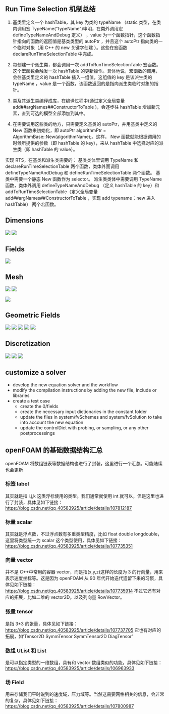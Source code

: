 ## Run Time Selection 机制总结

1. 基类里定义一个 hashTable，其 key 为类的 typeName （static 类型，在类内调用宏 TypeName("typeName")申明，在类外调用宏 defineTypeNameAndDebug 定义） ，value 为一个函数指针，这个函数指针指向的函数的返回值是基类类型的 autoPtr ，并且这个 autoPtr 指向类的一个临时对象（用 C++ 的 new 关键字创建 ）。这些在宏函数 declareRunTimeSelectionTable 中完成。

2. 每创建一个派生类，都会调用一次 addToRunTimeSelectionTable 宏函数。这个宏函数会触发一次 hashTable 的更新操作。具体地说，宏函数的调用，会往基类里定义的 hashTable 插入一组值，这组值的 key 是该派生类的 typeName ，value 是一个函数，该函数返回的是指向派生类临时对象的指针。

3. 类及其派生类编译成库，在编译过程中(通过定义全局变量 add##argNames##ConstructorToTable )，会逐步往 hashTable 增加新元素，直到可选的模型全部添加到其中。

4. 在需要调用这些类的地方，只需要定义基类的 autoPtr，并用基类中定义的 New 函数来初始化，即 autoPtr<AlgorithmBase> algorithmPtr = AlgorithmBase::New(algorithmName);。这样， New 函数就能根据调用的时候所提供的参数（即 hashTable 的 key），来从 hashTable 中选择对应的派生类（即 hashTable 的 value）。

实现 RTS，在基类和派生类需要的：
基类类体里调用 TypeName 和 declareRunTimeSelectionTable 两个函数，类体外面调用 defineTypeNameAndDebug 和 defineRunTimeSelectionTable 两个函数。
基类中需要一个静态 New 函数作为 selector。
派生类类体中需要调用 TypeName 函数，类体外调用 defineTypeNameAndDebug （定义 hashTable 的 key）和 addToRunTimeSelectionTable（定义全局变量 add##argNames##ConstructorToTable ，实现 add typename：new 进入 hashTable） 两个宏函数。

## Dimensions

![](img/programming%20guides_2020-11-05-16-31-44.png)
![](img/programming%20guides_2020-11-05-16-32-39.png)

## Fields

![](img/programming%20guides_2020-11-05-16-39-46.png)

## Mesh

![](img/programming%20guides_2020-11-05-16-33-36.png)
![](img/programming%20guides_2020-11-05-16-33-59.png)

![](img/programming%20guides_2020-11-05-16-35-58.png)

## Geometric Fields

![](img/programming%20guides_2020-11-05-16-41-29.png)
![](img/programming%20guides_2020-11-05-16-42-31.png)
![](img/programming%20guides_2020-11-05-16-42-49.png)
![](img/programming%20guides_2020-11-05-16-43-02.png)
![](img/programming%20guides_2020-11-05-16-47-46.png)

## Discretization

![](img/programming%20guides_2020-11-05-16-44-37.png)
![](img/programming%20guides_2020-11-05-16-45-21.png)
![](img/programming%20guides_2020-11-05-16-45-47.png)

## customize a solver

- develop the new equation solver and the workflow
- modify the compilation instructions by adding the new file, Include or libraries
- create a test case
  - create the 0/fields
  - create the necessary input dictionaries in the constant folder
  - update the files in system/fvSchemes and system/fvSolution to take into account the new equation
  - update the controlDict with probing, or sampling, or any other postprocessings

## openFOAM 的基础数据结构汇总

openFOAM 将数组链表等数据结构也进行了封装，这里进行一个汇总。可能陆续也会更新

### 标签 label

其实就是指 i,j,k 这类浮标使用的类型。我们通常就使用 int 就可以，但是这里也进行了封装，具体见如下链接：
https://blog.csdn.net/qq_40583925/article/details/107812187

### 标量 scalar

其实就是浮点数，不过浮点数有多重类型精度，比如 float double longdouble，这里将类型统一为 scalar 这个类型使用，具体见如下链接：
https://blog.csdn.net/qq_40583925/article/details/107735351

### 向量 vector

并不是 C++中常用的容器 vector，而是指(x,y,z)这样的长度为 3 的行向量，用来表示速度坐标等。这是因为 openFOAM 从 90 年代开始迭代遗留下来的习惯，具体见如下链接：
https://blog.csdn.net/qq_40583925/article/details/107735914
不过它还有对应的拓展，比如二维的 vector2D。以及列向量 RowVector。

### 张量 tensor

是指 3\*3 的张量，具体见如下链接：
https://blog.csdn.net/qq_40583925/article/details/107737705
它也有对应的拓展，如’Tensor2D SymmTensor SymmTensor2D DiagTensor’

### 数组 UList 和 List

是可以指定类型的一维数组，具有和 vector 数组类似的功能，具体见如下链接：
https://blog.csdn.net/qq_40583925/article/details/106963933

### 场 Field

用来存储我们平时说到的速度域，压力域等。当然这需要网格相关的信息，会非常的复杂，具体见如下链接：
https://blog.csdn.net/qq_40583925/article/details/107800987

